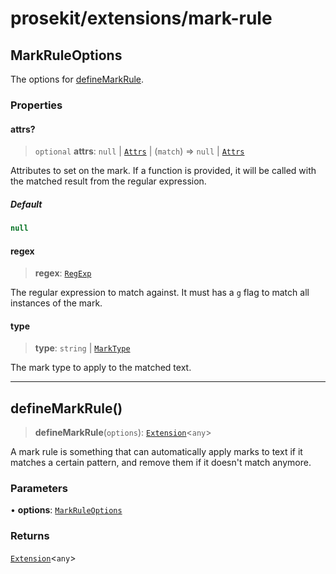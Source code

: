 # prosekit/extensions/mark-rule

<a id="MarkRuleOptions" name="MarkRuleOptions"></a>

## MarkRuleOptions

The options for [defineMarkRule](mark-rule.md#defineMarkRule).

### Properties

<a id="attrs" name="attrs"></a>

#### attrs?

> `optional` **attrs**: `null` \| [`Attrs`](https://prosemirror.net/docs/ref/#model.Attrs) \| (`match`) => `null` \| [`Attrs`](https://prosemirror.net/docs/ref/#model.Attrs)

Attributes to set on the mark. If a function is provided, it will be called
with the matched result from the regular expression.

##### Default

```ts
null
```

<a id="regex" name="regex"></a>

#### regex

> **regex**: [`RegExp`](https://developer.mozilla.org/docs/Web/JavaScript/Reference/Global_Objects/RegExp)

The regular expression to match against. It must has a `g` flag to match
all instances of the mark.

<a id="type" name="type"></a>

#### type

> **type**: `string` \| [`MarkType`](https://prosemirror.net/docs/ref/#model.MarkType)

The mark type to apply to the matched text.

***

<a id="defineMarkRule" name="defineMarkRule"></a>

## defineMarkRule()

> **defineMarkRule**(`options`): [`Extension`](../core.md#ExtensionT)\<`any`\>

A mark rule is something that can automatically apply marks to text if it
matches a certain pattern, and remove them if it doesn't match anymore.

### Parameters

• **options**: [`MarkRuleOptions`](mark-rule.md#MarkRuleOptions)

### Returns

[`Extension`](../core.md#ExtensionT)\<`any`\>
